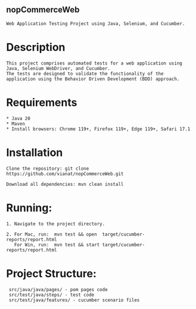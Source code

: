 ## nopCommerceWeb

    Web Application Testing Project using Java, Selenium, and Cucumber.

# Description

    This project comprises automated tests for a web application using Java, Selenium WebDriver, and Cucumber.
    The tests are designed to validate the functionality of the application using the Behavior Driven Development (BDD) approach.

# Requirements

    * Java 20
    * Maven
    * Install browsers: Chrome 119+, Firefox 119+, Edge 119+, Safari 17.1

# Installation

    Clone the repository: git clone https://github.com/vianat/nopCommerceWeb.git

    Download all dependencies: mvn clean install

# Running:

    1. Navigate to the project directory.

    2. For Mac, run:  mvn test && open  target/cucumber-reports/report.html
       For Win, run:  mvn test && start target/cucumber-reports/report.html

# Project Structure:

     src/java/java/pages/ - pom pages code
     src/test/java/steps/ - test code
     src/test/java/features/ - cucumber scenario files